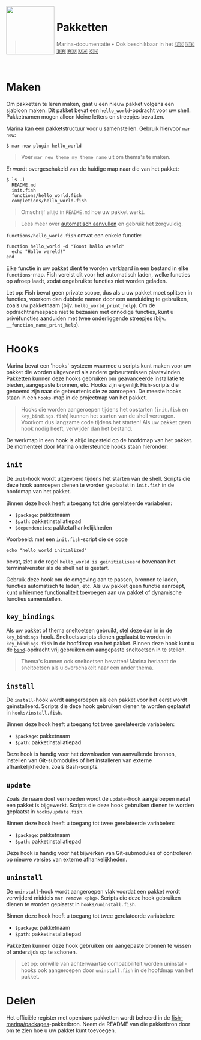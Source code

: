 <img src="https://cdn.rawgit.com/oh-my-fish/oh-my-fish/e4f1c2e0219a17e2c748b824004c8d0b38055c16/docs/logo.svg" align="left" width="128px" height="128px"/>
<img align="left" width="0" height="128px"/>

# Pakketten

> Marina-documentatie&nbsp;&bull;&nbsp;Ook beschikbaar in het
> <a href="../en-US/Packages.md">🇺🇸</a>
> <a href="../es-ES/Packages.md">🇪🇸</a>
> <a href="../pt-BR/Packages.md">🇧🇷</a>
> <a href="../ru-RU/Packages.md">🇷🇺</a>
> <a href="../uk-UA/Packages.md">🇺🇦</a>
> <a href="../zh-CN/Packages.md">🇨🇳</a>

<br>

# Maken

Om pakketten te leren maken, gaat u een nieuw pakket volgens een sjabloon maken. Dit pakket bevat een `hello_world`-opdracht voor uw shell. Pakketnamen mogen alleen kleine letters en streepjes bevatten.

Marina kan een pakketstructuur voor u samenstellen. Gebruik hiervoor `mar new`:

```fish
$ mar new plugin hello_world
```

> Voer `mar new theme my_theme_name` uit om thema's te maken.

Er wordt overgeschakeld van de huidige map naar die van het pakket:

```
$ ls -l
  README.md
  init.fish
  functions/hello_world.fish
  completions/hello_world.fish
```

>Omschrijf altijd in `README.md` hoe uw pakket werkt.


>Lees meer over [automatisch aanvullen](http://fishshell.com/docs/current/commands.html#complete) en gebruik het zorgvuldig.

`functions/hello_world.fish` omvat een enkele functie:

```fish
function hello_world -d "Toont hallo wereld"
  echo "Hallo wereld!"
end
```

Elke functie in uw pakket dient te worden verklaard in een bestand in elke `functions`-map. Fish vereist dit voor het automatisch laden, welke functies op afroep laadt, zodat ongebruikte functies niet worden geladen.

Let op: Fish bevat geen private scope, dus als u uw pakket moet splitsen in functies, voorkom dan dubbele namen door een aanduiding te gebruiken, zoals uw pakketnaam (bijv. `hello_world_print_help`). Om de opdrachtnamespace niet te bezaaien met onnodige functies, kunt u privéfuncties aanduiden met twee onderliggende streepjes (bijv. `__function_name_print_help`).

# Hooks

Marina bevat een 'hooks'-systeem waarmee u scripts kunt maken voor uw pakket die worden uitgevoerd als andere gebeurtenissen plaatsvinden. Pakketten kunnen deze hooks gebruiken om geavanceerde installatie te bieden, aangepaste bronnen, etc. Hooks zijn eigenlijk Fish-scripts die genoemd zijn naar de gebeurtenis die ze aanroepen. De meeste hooks staan in een `hooks`-map in de projectmap van het pakket.

>Hooks die worden aangeroepen tijdens het opstarten (`init.fish` en `key_bindings.fish`) kunnen het starten van de shell vertragen. Voorkom dus langzame code tijdens het starten! Als uw pakket geen hook nodig heeft, verwijder dan het bestand.

De werkmap in een hook is altijd ingesteld op de hoofdmap van het pakket. De momenteel door Marina ondersteunde hooks staan hieronder:

## `init`

De `init`-hook wordt uitgevoerd tijdens het starten van de shell. Scripts die deze hook aanroepen dienen te worden geplaatst in `init.fish` in de hoofdmap van het pakket.

Binnen deze hook heeft u toegang tot drie gerelateerde variabelen:

* `$package`: pakketnaam
* `$path`: pakketinstallatiepad
* `$dependencies`: pakketafhankelijkheden

Voorbeeld: met een `init.fish`-script die de code

```fish
echo "hello_world initialized"
```

bevat, ziet u de regel `hello_world is geïnitialiseerd` bovenaan het terminalvenster als de shell net is gestart.

Gebruik deze hook om de omgeving aan te passen, bronnen te laden, functies automatisch te laden, etc. Als uw pakket geen functie aanroept, kunt u hiermee functionaliteit toevoegen aan uw pakket of dynamische functies samenstellen.

## `key_bindings`

Als uw pakket of thema sneltoetsen gebruikt, stel deze dan in in de `key_bindings`-hook. Sneltoetsscripts dienen geplaatst te worden in `key_bindings.fish` in de hoofdmap van het pakket. Binnen deze hook kunt u de [`bind`][fish-bind]-opdracht vrij gebruiken om aangepaste sneltoetsen in te stellen.

>Thema's kunnen ook sneltoetsen bevatten! Marina herlaadt de sneltoetsen als u overschakelt naar een ander thema.

## `install`

De `install`-hook wordt aangeroepen als een pakket voor het eerst wordt geïnstalleerd. Scripts die deze hook gebruiken dienen te worden geplaatst in `hooks/install.fish`.

Binnen deze hook heeft u toegang tot twee gerelateerde variabelen:

* `$package`: pakketnaam
* `$path`: pakketinstallatiepad

Deze hook is handig voor het downloaden van aanvullende bronnen, instellen van Git-submodules of het installeren van externe afhankelijkheden, zoals Bash-scripts.

## `update`

Zoals de naam doet vermoeden wordt de `update`-hook aangeroepen nadat een pakket is bijgewerkt. Scripts die deze hook gebruiken dienen te worden geplaatst in `hooks/update.fish`.

Binnen deze hook heeft u toegang tot twee gerelateerde variabelen:

* `$package`: pakketnaam
* `$path`: pakketinstallatiepad

Deze hook is handig voor het bijwerken van Git-submodules of controleren op nieuwe versies van externe afhankelijkheden.

## `uninstall`

De `uninstall`-hook wordt aangeroepen vlak voordat een pakket wordt verwijderd middels `mar remove <pkg>`. Scripts die deze hook gebruiken dienen te worden geplaatst in `hooks/uninstall.fish`.

Binnen deze hook heeft u toegang tot twee gerelateerde variabelen:

* `$package`: pakketnaam
* `$path`: pakketinstallatiepad

Pakketten kunnen deze hook gebruiken om aangepaste bronnen te wissen of anderzijds op te schonen.

> Let op: omwille van achterwaartse compatibiliteit worden uninstall-hooks ook aangeroepen door `uninstall.fish` in de hoofdmap van het pakket.

# Delen

Het officiële register met openbare pakketten wordt beheerd in de [fish-marina/packages](https://github.com/fish-marina/packages)-pakketbron. Neem de README van die pakketbron door om te zien hoe u uw pakket kunt toevoegen.


[fish-bind]: http://fishshell.com/docs/current/commands.html#bind
[mar-pulls-link]: https://github.com/oh-my-fish/oh-my-fish/pulls
